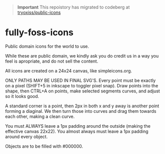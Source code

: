 > **Important**
> This repoistory has migrated to codeberg at [tryoxiss/public-icons](https://codeberg.org/tryoxiss/public-icons)

# fully-foss-icons
Public domain icons for the world to use. 

While these are public domain, we kindly ask you do credit us in a way you feel is apropriate, and do not sell the content. 

All icons are created on a 24x24 canvas, like simpleicons.org. 

ONLY PATHS MAY BE USED IN FINAL SVG'S. Every point must be exactly on a pixel (SHIFT+5 in inkscape to toggler pixel snap). Draw points into the shape, then CTRL+A on points, make selected segments curves, and adjust so it looks good. 

A standard corner is a point, then 2px in both x and y away is another point forming a diaginal. We then turn those into curves and drag them towards each other, making a clean curve. 

You must ALWAYS leave a 1px padding around the outside (making the effective canvas 22x22). You almost always must leave a 1px padding around every object.

Objects are to be filled with #000000. 
